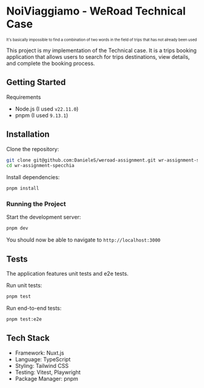 # NoiViaggiamo - WeRoad Technical Case

<sub><sup>It's basically impossible to find a combination of two words in the field of trips that has not already been used</sup></sub>

This project is my implementation of the Technical case. It is a trips booking application that allows users to search for trips destinations, view details, and complete the booking process.

## Getting Started

Requirements

- Node.js (I used `v22.11.0`)
- pnpm (I used `9.13.1`)

## Installation

Clone the repository:

```bash
git clone git@github.com:DanieleS/weroad-assignment.git wr-assignment-specchia
cd wr-assignment-specchia
```

Install dependencies:

```bash
pnpm install
```

### Running the Project

Start the development server:

```bash
pnpm dev
```

You should now be able to navigate to `http://localhost:3000`

## Tests

The application features unit tests and e2e tests.

Run unit tests:

```bash
pnpm test
```

Run end-to-end tests:

```bash
pnpm test:e2e
```

## Tech Stack

- Framework: Nuxt.js
- Language: TypeScript
- Styling: Tailwind CSS
- Testing: Vitest, Playwright
- Package Manager: pnpm
